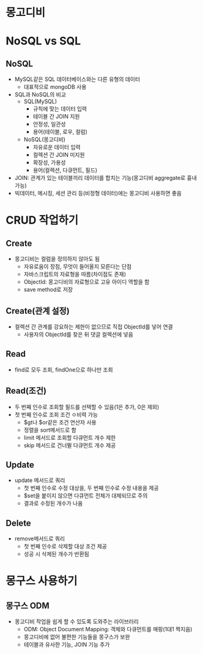 # 몽고디비

# NoSQL vs SQL

## NoSQL

- MySQL같은 SQL 데이터베이스와는 다른 유형의 데이터
    - 대표적으로 mongoDB 사용
- SQL과 NoSQL의 비교
    - SQL(MySQL)
        - 규칙에 맞는 데이터 입력
        - 테이블 간 JOIN 지원
        - 안정성, 일관성
        - 용어(테이블, 로우, 컬럼)
    - NoSQL(몽고디비)
        - 자유로운 데이터 입력
        - 컬렉션 간 JOIN 미지원
        - 확장성, 가용성
        - 용어(컬렉션, 다큐먼트, 필드)
- JOIN: 관계가 있는 테이블끼리 데이터를 합치는 기능(몽고디비 aggregate로 흉내 가능)
- 빅데이터, 메시징, 세션 관리 등(비정형 데이터)에는 몽고디비 사용하면 좋음

# CRUD 작업하기

## Create

- 몽고디비는 컬럼을 정의하지 않아도 됨
    - 자유로움이 장점, 무엇이 들어올지 모른다는 단점
    - 자바스크립트의 자료형을 따름(차이점도 존재)
    - ObjectId: 몽고디비의 자료형으로 고유 아이디 역할을 함
    - save method로 저장

## Create(관계 설정)

- 컬렉션 간 관계를 강요하는 제한이 없으므로 직접 ObjectId를 넣어 연결
    - 사용자의 ObjectId를 찾은 뒤 댓글 컬렉션에 넣음

## Read

- find로 모두 조회, findOne으로 하나만 조회

## Read(조건)

- 두 번째 인수로 조회할 필드를 선택할 수 있음(1은 추가, 0은 제외)
- 첫 번째 인수로 조회 조건 ㅇ비력 가능
    - $gt나 $or같은 조건 연산자 사용
    - 정렬을 sort메서드로 함
    - limit 메서드로 조회할 다큐먼트 개수 제한
    - skip 메서드로 건너뛸 다큐먼트 개수 제공

## Update

- update 메서드로 쿼리
    - 첫 번째 인수로 수정 대상을, 두 번째 인수로 수정 내용을 제공
    - $set을 붙이지 않으면 다큐먼트 전체가 대체되므로 주의
    - 결과로 수정된 개수가 나옴

## Delete

- remove메서드로 쿼리
    - 첫 번째 인수로 삭제할 대상 조건 제공
    - 성공 시 삭제된 개수가 반환됨

# 몽구스 사용하기

## 몽구스 ODM

- 몽고디비 작업을 쉽게 할 수 있도록 도와주는 라이브러리
    - ODM: Object Document Mapping: 객체와 다큐먼트를 매핑(1대1 짝지음)
    - 몽고디비에 없어 불편한 기능들을 몽구스가 보완
    - 테이블과 유사한 기능, JOIN 기능 추가